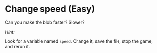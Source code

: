 
# Change speed (Easy)

Can you make the blob faster?  Slower?

*Hint:*

Look for a variable named `speed`.  Change it, save the file, stop the game, and rerun it.

